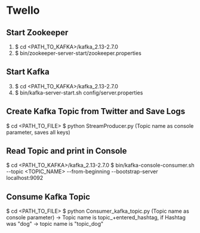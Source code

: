 # Twello

## Start Zookeeper 
1. $ cd <PATH_TO_KAFKA>/kafka_2.13-2.7.0
2. $ bin/zookeeper-server-start/zookeeper.properties

## Start Kafka
3. $ cd <PATH_TO_KAFKA>/kafka_2.13-2.7.0
4. $ bin/kafka-server-start.sh config/server.properties

## Create Kafka Topic from Twitter and Save Logs 
$ cd <PATH_TO_FILE>
$ python StreamProducer.py (Topic name as console parameter, saves all keys)

## Read Topic and print in Console
$ cd <PATH_TO_KAFKA>/kafka_2.13-2.7.0
$ bin/kafka-console-consumer.sh --topic <TOPIC_NAME> --from-beginning --bootstrap-server localhost:9092

## Consume Kafka Topic
$ cd <PATH_TO_FILE>
$ python Consumer_kafka_topic.py (Topic name as console parameter) 
-> Topic name is topic_+entered_hashtag, if Hashtag was "dog" -> topic name is "topic_dog"
